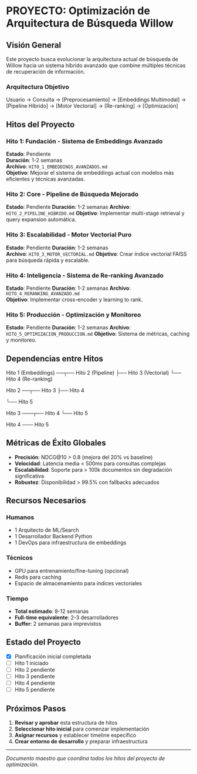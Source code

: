 # PROYECTO: Optimización de Arquitectura de Búsqueda Willow

## Visión General

Este proyecto busca evolucionar la arquitectura actual de búsqueda de Willow hacia un sistema híbrido avanzado que combine múltiples técnicas de recuperación de información.

### Arquitectura Objetivo

Usuario → Consulta → [Preprocesamiento] → [Embeddings Multimodal] →
[Pipeline Híbrido] → [Motor Vectorial] → [Re-ranking] → [Optimización]


## Hitos del Proyecto

### Hito 1: Fundación - Sistema de Embeddings Avanzado
**Estado**: Pendiente  
**Duración**: 1-2 semanas  
**Archivo**: `HITO_1_EMBEDDINGS_AVANZADOS.md`  
**Objetivo**: Mejorar el sistema de embeddings actual con modelos más eficientes y técnicas avanzadas.

### Hito 2: Core - Pipeline de Búsqueda Mejorado  
**Estado**: Pendiente
**Duración**: 1-2 semanas
**Archivo**: `HITO_2_PIPELINE_HIBRIDO.md`
**Objetivo**: Implementar multi-stage retrieval y query expansion automática.

### Hito 3: Escalabilidad - Motor Vectorial Puro
**Estado**: Pendiente
**Duración**: 1-2 semanas  
**Archivo**: `HITO_3_MOTOR_VECTORIAL.md`
**Objetivo**: Crear índice vectorial FAISS para búsqueda rápida y escalable.

### Hito 4: Inteligencia - Sistema de Re-ranking Avanzado
**Estado**: Pendiente
**Duración**: 1-2 semanas
**Archivo**: `HITO_4_RERANKING_AVANZADO.md`  
**Objetivo**: Implementar cross-encoder y learning to rank.

### Hito 5: Producción - Optimización y Monitoreo
**Estado**: Pendiente
**Duración**: 1-2 semanas
**Archivo**: `HITO_5_OPTIMIZACION_PRODUCCION.md`
**Objetivo**: Sistema de métricas, caching y monitoreo.

## Dependencias entre Hitos

Hito 1 (Embeddings) ──┬── Hito 2 (Pipeline)
├── Hito 3 (Vectorial)
└── Hito 4 (Re-ranking)

Hito 2 ──┬── Hito 3
├── Hito 4

└── Hito 5

Hito 3 ───┬── Hito 4
└── Hito 5

Hito 4 ─── Hito 5


## Métricas de Éxito Globales

- **Precisión**: NDCG@10 > 0.8 (mejora del 20% vs baseline)
- **Velocidad**: Latencia media < 500ms para consultas complejas
- **Escalabilidad**: Soporte para > 100k documentos sin degradación significativa
- **Robustez**: Disponibilidad > 99.5% con fallbacks adecuados

## Recursos Necesarios

### Humanos
- 1 Arquitecto de ML/Search
- 1 Desarrollador Backend Python
- 1 DevOps para infraestructura de embeddings

### Técnicos  
- GPU para entrenamiento/fine-tuning (opcional)
- Redis para caching
- Espacio de almacenamiento para índices vectoriales

### Tiempo
- **Total estimado**: 8-12 semanas
- **Full-time equivalente**: 2-3 desarrolladores
- **Buffer**: 2 semanas para imprevistos

## Estado del Proyecto

- [x] Planificación inicial completada
- [ ] Hito 1 iniciado
- [ ] Hito 2 pendiente  
- [ ] Hito 3 pendiente
- [ ] Hito 4 pendiente
- [ ] Hito 5 pendiente

## Próximos Pasos

1. **Revisar y aprobar** esta estructura de hitos
2. **Seleccionar hito inicial** para comenzar implementación
3. **Asignar recursos** y establecer timeline específico
4. **Crear entorno de desarrollo** y preparar infraestructura

---

*Documento maestro que coordina todos los hitos del proyecto de optimización.*

